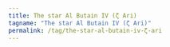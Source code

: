 ```yaml
---
title: The star Al Butain IV (ζ Ari)
tagname: "The star Al Butain IV (ζ Ari)"
permalink: /tag/the-star-al-butain-iv-ζ-ari
---
```

